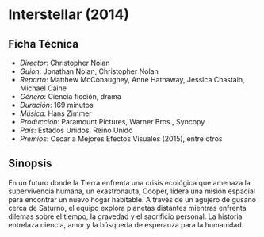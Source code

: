 # Interstellar (2014)

## Ficha Técnica

- *Director*: Christopher Nolan
- *Guion*: Jonathan Nolan, Christopher Nolan
- *Reparto*: Matthew McConaughey, Anne Hathaway, Jessica Chastain, Michael Caine
- *Género*: Ciencia ficción, drama
- *Duración*: 169 minutos
- *Música*: Hans Zimmer
- *Producción*: Paramount Pictures, Warner Bros., Syncopy
- *País*: Estados Unidos, Reino Unido
- *Premios*: Oscar a Mejores Efectos Visuales (2015), entre otros

## Sinopsis

En un futuro donde la Tierra enfrenta una crisis ecológica que amenaza la supervivencia humana, un exastronauta, Cooper, lidera una misión espacial para encontrar un nuevo hogar habitable. A través de un agujero de gusano cerca de Saturno, el equipo explora planetas distantes mientras enfrenta dilemas sobre el tiempo, la gravedad y el sacrificio personal. La historia entrelaza ciencia, amor y la búsqueda de esperanza para la humanidad.

